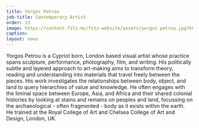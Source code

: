 ```yaml
---
title: Yorgos Petrou
job-title: Contemporary Artist
order: 13
image: https://content.fitz.ms/fitz-website/assets/yorgos petrou.jpg?key=exhibition
caption:
layout: news
---
```

Yorgos Petrou is a Cypriot born, London based visual artist whose practice spans sculpture, performance, photography, film, and writing. His politically subtle and layered approach to art-making aims to transform theory, reading and understanding into materials that travel freely between the pieces. His work investigates the relationships between body, object, and land to query hierarchies of value and knowledge. He often engages with the liminal space between Europe, Asia, and Africa and their shared colonial histories by looking at stains and remains on peoples and land, focussing on the archaeological - often fragmented - body as it exists within the earth. He trained at the Royal College of Art and Chelsea College of Art and Design, London, UK.
